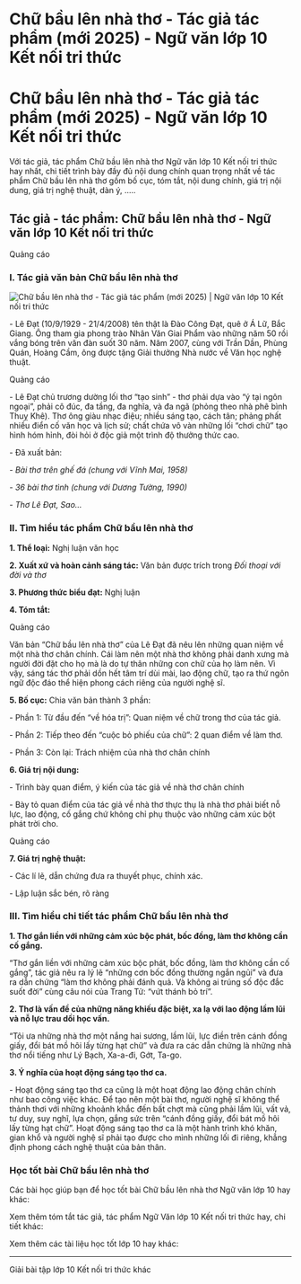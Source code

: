 # Chữ bầu lên nhà thơ - Tác giả tác phẩm (mới 2025) - Ngữ văn lớp 10 Kết nối tri thức

# Chữ bầu lên nhà thơ - Tác giả tác phẩm (mới 2025) - Ngữ văn lớp 10 Kết nối tri thức

Với tác giả, tác phẩm Chữ bầu lên nhà thơ Ngữ văn lớp 10 Kết nối tri thức hay nhất, chi tiết trình bày đầy đủ nội dung chính quan trọng nhất về tác phẩm Chữ bầu lên nhà thơ gồm bố cục, tóm tắt, nội dung chính, giá trị nội dung, giá trị nghệ thuật, dàn ý, .....

## Tác giả - tác phẩm: Chữ bầu lên nhà thơ - Ngữ văn lớp 10 Kết nối tri thức

Quảng cáo

### **I. Tác giả văn bản Chữ bầu lên nhà thơ**

![Chữ bầu lên nhà thơ - Tác giả tác phẩm \(mới 2025\) | Ngữ văn lớp 10 Kết nối tri thức](https://vietjack.com/soan-van-lop-10-kn/images/tac-gia-tac-pham-chu-bau-len-nha-tho.PNG)

\- Lê Đạt (10/9/1929 - 21/4/2008) tên thật là Đào Công Đạt, quê ở Á Lữ, Bắc Giang. Ông tham gia phong trào Nhân Văn Giai Phẩm vào những năm 50 rồi vắng bóng trên văn đàn suốt 30 năm. Năm 2007, cùng với Trần Dần, Phùng Quán, Hoàng Cầm, ông được tặng Giải thưởng Nhà nước về Văn học nghệ thuật.

Quảng cáo

\- Lê Đạt chủ trương dường lối thơ “tạo sinh” - thơ phải dựa vào “ý tại ngôn ngoại”, phải cô đúc, đa tầng, đa nghĩa, và đa ngã (phỏng theo nhà phê bình Thuỵ Khê). Thơ ông giàu nhạc điệu; nhiều sáng tạo, cách tân; phảng phất nhiều điển cố văn học và lịch sử; chất chứa vô vàn những lối “chơi chữ” tạo hình hóm hỉnh, đòi hỏi ở độc giả một trình độ thưởng thức cao.

\- Đã xuất bản:

_\- Bài thơ trên ghế đá (chung với Vĩnh Mai, 1958)_

_\- 36 bài thơ tình (chung với Dương Tường, 1990)_

_\- Thơ Lê Đạt, Sao…_

### **II. Tìm hiểu tác phẩm Chữ bầu lên nhà thơ**

**1\. Thể loại:** Nghị luận văn học

**2\. Xuất xứ và hoàn cảnh sáng tác:** Văn bản được trích trong _Đối thoại với đời và thơ_

**3\. Phương thức biểu đạt:** Nghị luận

**4\. Tóm tắt:**

Quảng cáo

Văn bản “Chữ bầu lên nhà thơ” của Lê Đạt đã nêu lên những quan niệm về một nhà thơ chân chính. Cái làm nên một nhà thơ không phải danh xưng mà người đời đặt cho họ mà là do tự thân những con chữ của họ làm nên. Vì vậy, sáng tác thơ phải dồn hết tâm trí dùi mài, lao động chữ, tạo ra thứ ngôn ngữ độc đáo thể hiện phong cách riêng của người nghệ sĩ. 

**5\. Bố cục:** Chia văn bản thành 3 phần:

\- Phần 1: Từ đầu đến “về hóa trị”: Quan niệm về chữ trong thơ của tác giả.

\- Phần 2: Tiếp theo đến “cuộc bỏ phiếu của chữ”: 2 quan điểm về làm thơ.

\- Phần 3: Còn lại: Trách nhiệm của nhà thơ chân chính

**6\. Giá trị nội dung:**

\- Trình bày quan điểm, ý kiến của tác giả về nhà thơ chân chính 

\- Bày tỏ quan điểm của tác giả về nhà thơ thực thụ là nhà thơ phải biết nỗ lực, lao động, cố gắng chứ không chỉ phụ thuộc vào những cảm xúc bột phát trời cho.

Quảng cáo

**7\. Giá trị nghệ thuật:**

\- Các lí lẽ, dẫn chứng đưa ra thuyết phục, chính xác.

\- Lập luận sắc bén, rõ ràng

### **III. Tìm hiểu chi tiết tác phẩm Chữ bầu lên nhà thơ**

**1\. Thơ gắn liền với những cảm xúc bộc phát, bốc đồng, làm thơ không cần cố gắng.**

“Thơ gắn liền với những cảm xúc bộc phát, bốc đồng, làm thơ không cần cố gắng”, tác giả nêu ra lý lẽ “những cơn bốc đồng thường ngắn ngủi” và đưa ra dẫn chứng “làm thơ không phải đánh quả. Và không ai trúng số độc đắc suốt đời” cùng câu nói của Trang Tử: “vứt thánh bỏ trí”. 

**2\. Thơ là vấn đề của những năng khiếu đặc biệt, xa lạ với lao động lầm lũi và nỗ lực trau dồi học vấn.**

“Tôi ưa những nhà thơ một nắng hai sương, lầm lũi, lực điền trên cánh đồng giấy, đổi bát mồ hôi lấy từng hạt chữ” và đưa ra các dẫn chứng là những nhà thơ nổi tiếng như Lý Bạch, Xa-a-đi, Gớt, Ta-go. 

**3\. Ý nghĩa của hoạt động sáng tạo thơ ca.**

\- Hoạt động sáng tạo thơ ca cũng là một hoạt động lao động chân chính như bao công việc khác. Để tạo nên một bài thơ, người nghệ sĩ không thể thảnh thơi với những khoảnh khắc đến bất chợt mà cũng phải lầm lũi, vất vả, tư duy, suy nghĩ, lựa chọn, gắng sức trên “cánh đồng giấy, đổi bát mồ hôi lấy từng hạt chữ”. Hoạt động sáng tạo thơ ca là một hành trình khó khăn, gian khổ và người nghệ sĩ phải tạo được cho mình những lối đi riêng, khẳng định phong cách nghệ thuật của bản thân. 

### **Học tốt bài Chữ bầu lên nhà thơ**

Các bài học giúp bạn để học tốt bài Chữ bầu lên nhà thơ Ngữ văn lớp 10 hay khác:

Xem thêm tóm tắt tác giả, tác phẩm Ngữ Văn lớp 10 Kết nối tri thức hay, chi tiết khác:

Xem thêm các tài liệu học tốt lớp 10 hay khác:

* * *

Giải bài tập lớp 10 Kết nối tri thức khác
